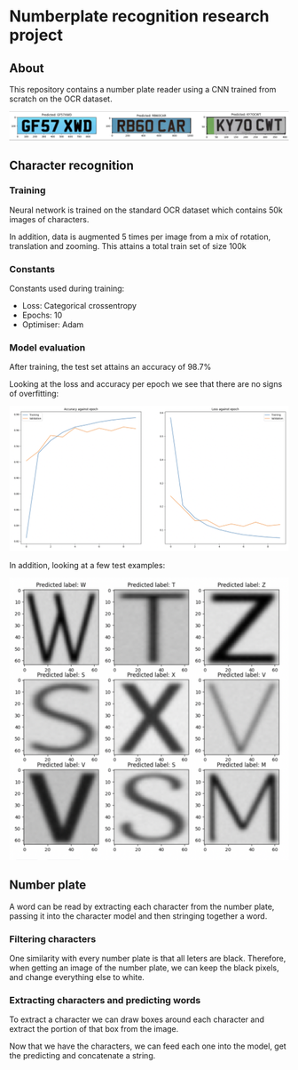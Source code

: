 # Numberplate recognition research project

## About

This repository contains a number plate reader using a CNN trained from scratch on the OCR dataset.

![example_recognition](docs/example_reading.png)

## Character recognition

### Training

Neural network is trained on the standard OCR dataset which contains 50k images of characters.

In addition, data is augmented 5 times per image from a mix of rotation, translation and zooming. This attains a total train set of size 100k

### Constants

Constants used during training:

- Loss: Categorical crossentropy
- Epochs: 10
- Optimiser: Adam

### Model evaluation

After training, the test set attains an accuracy of 98.7%

Looking at the loss and accuracy per epoch we see that there are no signs of overfitting:

![eval](docs/model_eval.png)

In addition, looking at a few test examples: 

![example_test](docs/character_example.png)

## Number plate 

A word can be read by extracting each character from the number plate, passing it into the character model and then stringing together a word.

### Filtering characters

One similarity with every number plate is that all leters are black. Therefore, when getting an image of the number plate, we can keep the black pixels, and change everything else to white.

### Extracting characters and predicting words

To extract a character we can draw boxes around each character and extract the portion of that box from the image. 

Now that we have the characters, we can feed each one into the model, get the predicting and concatenate a string.





